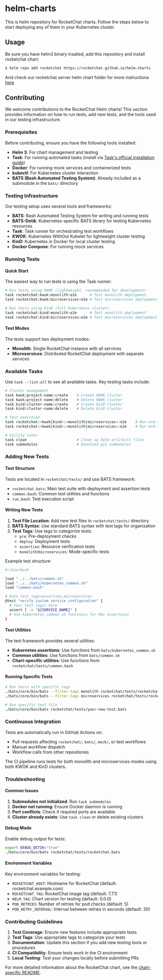 # helm-charts

This is helm repository for RocketChat charts. Follow the steps below to start deploying any of them in your Kubernetes cluster.

## Usage

Be sure you have helm3 binary insalled, add this repository and install rocketchat chart:

```bash
$ helm repo add rocketchat https://rocketchat.github.io/helm-charts
```

And check our rocketchat server helm chart folder for more instructions [here](https://github.com/RocketChat/helm-charts/tree/master/rocketchat)


## Contributing

We welcome contributions to the RocketChat Helm charts! This section provides information on how to run tests, add new tests, and the tools used in our testing infrastructure.

### Prerequisites

Before contributing, ensure you have the following tools installed:

- **Helm 3**: For chart management and testing
- **Task**: For running automated tasks (install via [Task's official installation guide](https://taskfile.dev/installation/))
- **Docker**: For running mock services and containerized tests
- **kubectl**: For Kubernetes cluster interaction
- **BATS (Bash Automated Testing System)**: Already included as a submodule in the `bats/` directory

### Testing Infrastructure

Our testing setup uses several tools and frameworks:

- **BATS**: Bash Automated Testing System for writing and running tests
- **BATS-Detik**: Kubernetes-specific BATS library for testing Kubernetes resources
- **Task**: Task runner for orchestrating test workflows
- **KWOK**: Kubernetes WithOut Kubelet for lightweight cluster testing
- **KinD**: Kubernetes in Docker for local cluster testing
- **Docker Compose**: For running mock services

### Running Tests

#### Quick Start

The easiest way to run tests is using the Task runner:

```bash
# Run tests using KWOK (lightweight, recommended for development)
task rocketchat:kwok:monolith:e2e      # Test monolith deployment
task rocketchat:kwok:microservices:e2e # Test microservices deployment

# Run tests using KinD (full Kubernetes cluster)
task rocketchat:kind:monolith:e2e      # Test monolith deployment
task rocketchat:kind:microservices:e2e # Test microservices deployment
```

#### Test Modes

The tests support two deployment modes:

- **Monolith**: Single RocketChat instance with all services
- **Microservices**: Distributed RocketChat deployment with separate services

### Available Tasks

Use `task --list-all` to see all available tasks. Key testing tasks include:

```bash
# Cluster management
task kwok:project-name:create    # Create KWOK cluster
task kwok:project-name:delete    # Delete KWOK cluster
task kind:cluster-name:create    # Create KinD cluster
task kind:cluster-name:delete    # Delete KinD cluster

# Test execution
task rocketchat:<kwok|kind>:<monolith|microservices>:e2e    # Run end-to-end tests with KWOK
task rocketchat:<kwok|kind>:<monolith|microservices>:e2e    # Run end-to-end tests with KinD

# Utility tasks
task clean                       # Clean up helm artifacts files
task submodules                  # Download git submodules
```

### Adding New Tests

#### Test Structure

Tests are located in `rocketchat/tests/` and use BATS framework:

- `rocketchat.bats`: Main test suite with deployment and assertion tests
- `common.bash`: Common test utilities and functions
- `run.bash`: Test execution script

#### Writing New Tests

1. **Test File Location**: Add new test files in `rocketchat/tests/` directory
2. **BATS Syntax**: Use standard BATS syntax with test tags for organization
3. **Test Tags**: Use tags to categorize tests:
   - `pre`: Pre-deployment checks
   - `deploy`: Deployment tests
   - `assertion`: Resource verification tests
   - `monolith`/`microservices`: Mode-specific tests

Example test structure:

```bash
#!/bin/bash

load "../../bats/common.sh"
load "../../bats/kubernetes_common.sh"
load "common.bash"

# bats test_tags=assertion,microservices
@test "verify custom service configuration" {
  # Your test logic here
  assert [ -n "${SERVICE_NAME}" ]
  # Use kubernetes_common.sh functions for K8s assertions
}
```

#### Test Utilities

The test framework provides several utilities:

- **Kubernetes assertions**: Use functions from `bats/kubernetes_common.sh`
- **Common utilities**: Use functions from `bats/common.sh`
- **Chart-specific utilities**: Use functions from `rocketchat/tests/common.bash`

#### Running Specific Tests

```bash
# Run tests with specific tags
./bats/core/bin/bats --filter-tags monolith rocketchat/tests/rocketchat.bats
./bats/core/bin/bats --filter-tags microservices rocketchat/tests/rocketchat.bats

# Run specific test file
./bats/core/bin/bats rocketchat/tests/your-new-test.bats
```

### Continuous Integration

Tests are automatically run in GitHub Actions on:
- Pull requests affecting `rocketchat/`, `bats/`, `mock/`, or test workflows
- Manual workflow dispatch
- Workflow calls from other repositories

The CI pipeline runs tests for both monolith and microservices modes using both KWOK and KinD clusters.

### Troubleshooting

#### Common Issues

1. **Submodules not initialized**: Run `task submodules`
2. **Docker not running**: Ensure Docker daemon is running
3. **Port conflicts**: Check if required ports are available
4. **Cluster already exists**: Use `task clean` or delete existing clusters

#### Debug Mode

Enable debug output for tests:

```bash
export DEBUG_DETIK="true"
./bats/core/bin/bats rocketchat/tests/rocketchat.bats
```

#### Environment Variables

Key environment variables for testing:

- `ROCKETCHAT_HOST`: Hostname for RocketChat (default: rocketchat.example.com)
- `ROCKETCHAT_TAG`: RocketChat image tag (default: 7.7.1)
- `HELM_TAG`: Chart version for testing (default: 0.0.0)
- `POD_RETRIES`: Number of retries for pod checks (default: 5)
- `POD_RETRY_INTERVAL`: Interval between retries in seconds (default: 30)

### Contributing Guidelines

1. **Test Coverage**: Ensure new features include appropriate tests
2. **Test Tags**: Use appropriate tags to categorize your tests
3. **Documentation**: Update this section if you add new testing tools or procedures
4. **CI Compatibility**: Ensure tests work in the CI environment
5. **Local Testing**: Test your changes locally before submitting PRs

For more detailed information about the RocketChat chart, see the [chart-specific README](https://github.com/RocketChat/helm-charts/tree/master/rocketchat).